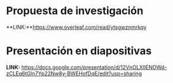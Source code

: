 # Propuesta de investigación 
**LINK:**https://www.overleaf.com/read/ytsgwznmrkqy

# Presentación en diapositivas 
**LINK:**  https://docs.google.com/presentation/d/12VnOLXIIENOWd-zCLEq6tGln7Yp22Nw8y-BWEHofDqE/edit?usp=sharing


